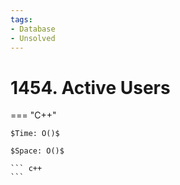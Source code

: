 ```yaml
---
tags:
- Database
- Unsolved
---
```



# 1454. Active Users

=== "C++"

    $Time: O()$

    $Space: O()$

    ``` c++
    ```
